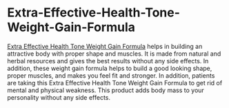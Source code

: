 # Extra-Effective-Health-Tone-Weight-Gain-Formula
<a href="https://www.healthcarebeauty.in/shop/extra-effective-health-tone-weight-gain-formula">Extra Effective Health Tone Weight Gain Formula</a> helps in building an attractive body with proper shape and muscles. It is made from natural and herbal resources and gives the best results without any side effects. In addition, these weight gain formula helps to build a good looking shape, proper muscles, and makes you feel fit and stronger. In addition, patients are taking this Extra Effective Health Tone Weight Gain Formula to get rid of mental and physical weakness. This product adds body mass to your personality without any side effects.
